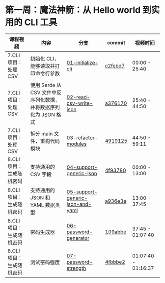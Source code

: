 # 第一周：魔法神箭：从 Hello world 到实用的 CLI 工具

| 课程视频 | 内容 | 分支 | commit | 视频时间 |
|---|---|---|---|---|
| 7.CLI 项目：处理 CSV | 初始化 CLI，能够读取并打印命令行参数 | [01-initialize-cli](https://github.com/cr7258/01-rcli/tree/01-initialize-cli) | [c2febd7](https://github.com/cr7258/01-rcli/commit/c2febd75c53aa9eeef7bfdd39e5d4f1678a8f5bf) | 00:00 - 25:40   |
| 7.CLI 项目：处理 CSV | 使用 Serde 从 CSV 文件中反序列化数据，并将数据序列化为 JSON 格式 | [02-read-csv-write-json](https://github.com/cr7258/01-rcli/tree/02-read-csv-write-json) | [a376170](https://github.com/cr7258/01-rcli/commit/a3761704ee7047e5e5d775b2e8f55e0681c01871)  | 25:40 - 44:50   |
| 7.CLI 项目：处理 CSV | 拆分 main 文件，重构代码模块 | [03-refactor-modules](https://github.com/cr7258/01-rcli/tree/03-refactor-modules) | [4919125](https://github.com/cr7258/01-rcli/commit/4919125e697052969e5ce09f75ce006bce004714)  | 44:50 - 59:11   |
| 8.CLI 项目：生成随机密码 | 支持通用的 CSV 字段 | [04-support-generic-json](https://github.com/cr7258/01-rcli/tree/04-support-generic-json) | [4f93780](https://github.com/cr7258/01-rcli/commit/4f93780b7dd31c8ecffaf3b71a0aa3b59e829133)  | 00:00 - 13:00   |
| 8.CLI 项目：生成随机密码 | 支持通用的 JSON 和 YAML 数据类型 | [05-support-generic-json-and-yaml](https://github.com/cr7258/01-rcli/tree/05-support-generic-json-and-yaml) | [a936e3e](https://github.com/cr7258/01-rcli/commit/a936e3ee60e6e9a7596a597bda389043772baf58)  | 13:00 - 37:45   |
| 8.CLI 项目：生成随机密码 | 密码生成器 | [06-password-generator](https://github.com/cr7258/01-rcli/tree/06-password-generator) | [109abbe](https://github.com/cr7258/01-rcli/commit/109abbe8702a644333d88211e9a4ba687c603f28)  | 37:45 - 01:07:40|
| 8.CLI 项目：生成随机密码 | 测试密码强度 | [07-password-strength](https://github.com/cr7258/01-rcli/tree/07-password-strength) | [4fbbbe2](https://github.com/cr7258/01-rcli/commit/4fbbbe2794456780625b2638cc63769a0ced308e)  | 01:07:40 - 01:16:37|
